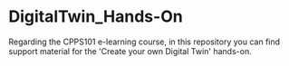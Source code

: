 # DigitalTwin_Hands-On

Regarding the CPPS101 e-learning course, in this repository you can find support material for the 'Create your own Digital Twin' hands-on.